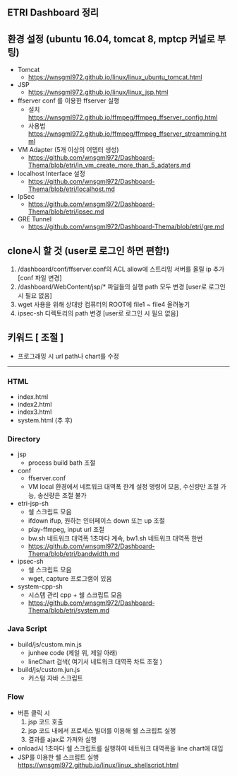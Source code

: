
## ETRI Dashboard 정리

## 환경 설정 (ubuntu 16.04, tomcat 8, mptcp 커널로 부팅)
* Tomcat
  * <https://wnsgml972.github.io/linux/linux_ubuntu_tomcat.html>
* JSP
  * <https://wnsgml972.github.io/linux/linux_jsp.html>
* ffserver conf 를 이용한 ffserver 실행
  * 설치 <https://wnsgml972.github.io/ffmpeg/ffmpeg_ffserver_config.html>
  * 사용법 <https://wnsgml972.github.io/ffmpeg/ffmpeg_ffserver_streamming.html>
* VM Adapter (5개 이상의 어뎁터 생성)
  * <https://github.com/wnsgml972/Dashboard-Thema/blob/etri/in_vm_create_more_than_5_adaters.md>
* localhost Interface 설정
  * <https://github.com/wnsgml972/Dashboard-Thema/blob/etri/localhost.md>
* IpSec
  * <https://github.com/wnsgml972/Dashboard-Thema/blob/etri/ipsec.md>
* GRE Tunnel
  * <https://github.com/wnsgml972/Dashboard-Thema/blob/etri/gre.md>

## clone시 할 것 (user로 로그인 하면 편함!)
  1. /dashboard/conf/ffserver.conf의 ACL allow에 스트리밍 서버를 올릴 ip 추가  [conf 파일 변경]
  2. /dashboard/WebContent/jsp/* 파일들의 실행 path 모두 변경 [user로 로그인 시 필요 없음]
  4. wget 사용을 위해 상대방 컴퓨터의 ROOT에 file1 ~ file4 올려놓기
  5. ipsec-sh 디렉토리의 path 변경 [user로 로그인 시 필요 없음]

## 키워드 [ 조절 ]
* 프로그래밍 시 url path나 chart를 수정

<hr/>

### HTML
* index.html  
* index2.html  
* index3.html  
* system.html (추 후)

### Directory
* jsp
  * process build bath 조절
* conf
  * ffserver.conf  
  * VM local 환경에서 네트워크 대역폭 한계 설정 명령어 모음, 수신량만 조절 가능, 송신량은 조절 불가
* etri-jsp-sh
  * 쉘 스크립트 모음
  * ifdown ifup, 원하는 인터페이스 down 또는 up 조절
  * play-ffmpeg, input url 조절
  * bw.sh 네트워크 대역폭 1초마다 계속,  bw1.sh 네트워크 대역폭 한번
  * <https://github.com/wnsgml972/Dashboard-Thema/blob/etri/bandwidth.md>
* ipsec-sh
  * 쉘 스크립트 모음
  * wget, capture 프로그램이 있음
* system-cpp-sh
  * 시스템 관리 cpp + 쉘 스크립트 모음
  * <https://github.com/wnsgml972/Dashboard-Thema/blob/etri/system.md>

### Java Script
* build/js/custom.min.js
  * junhee code (제일 위, 제일 아래)
  * lineChart 검색( 여기서 네트워크 대역폭 차트 조절 )
* build/js/custom.jun.js  
  * 커스텀 자바 스크립트

### Flow
* 버튼 클릭 시
  1. jsp 코드 호출
  2. jsp 코드 내에서 프로세스 빌더를 이용해 쉘 스크립트 실행
  3. 결과를 ajax로 가져와 실행
* onload시 1초마다 쉘 스크립트를 실행하여 네트워크 대역폭을 line chart에 대입
* JSP를 이용한 쉘 스크립트 실행 <https://wnsgml972.github.io/linux/linux_shellscript.html>
